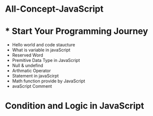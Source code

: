 # All-Concept-JavaScript

# \* Start Your Programming Journey

- Hello world and code staucture
- What is variable in javaScript
- Reserved Word
- Premitive Data Type in JavaScript
- Null & undefind
- Arthmatic Operator
- Statement in javaScirpt
- Math function provide by JavaScript
- avaScript Comment

# Condition and Logic in JavaScript
